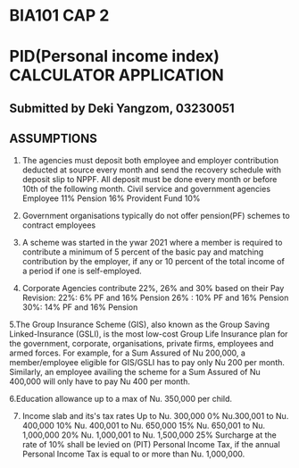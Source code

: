 # BIA101 CAP 2
# PID(Personal income index) CALCULATOR APPLICATION

## Submitted by Deki Yangzom, 03230051


## ASSUMPTIONS
1. The agencies must deposit both employee and employer contribution deducted at source every month and send the recovery schedule with deposit slip to NPPF. All deposit must be done every month or before 10th of the following month.
Civil service and government agencies	
 Employee 11%
 Pension	 16%
 Provident Fund 10%
 
2. Government organisations typically do not offer pension(PF) schemes to contract employees

3. A scheme was started in the ywar 2021 where a member is required to contribute a minimum of 5 percent of the basic pay and matching contribution by the employer, if any or 10 percent of the total income of a period if one is self-employed.

4. Corporate Agencies contribute 22%, 26% and 30% based on their Pay Revision:
   22%: 6% PF and 16% Pension 
   26% : 10% PF and 16% Pension 
   30%: 14% PF and 16% Pension

5.The Group Insurance Scheme (GIS), also known as the Group Saving Linked-Insurance (GSLI), is the most low-cost Group Life Insurance plan for the government, corporate, organisations, private firms, employees and armed forces.
For example, for a Sum Assured of Nu 200,000, a member/employee eligible for GIS/GSLI has to pay only Nu 200 per month. Similarly, an employee availing the scheme for a Sum Assured of Nu 400,000 will only have to pay Nu 400 per month.

6.Education allowance up to a max of Nu. 350,000 per child.

7. Income slab and its's tax rates
    Up to Nu. 300,000                0%
    Nu.300,001 to Nu. 400,000        10%
    Nu. 400,001 to Nu. 650,000       15%
    Nu. 650,001 to Nu. 1,000,000     20%
    Nu. 1,000,001 to Nu. 1,500,000   25%
Surcharge at the rate of 10% shall be levied on (PIT)
Personal Income Tax, if the annual Personal Income Tax
is equal to or more than Nu. 1,000,000.

 
